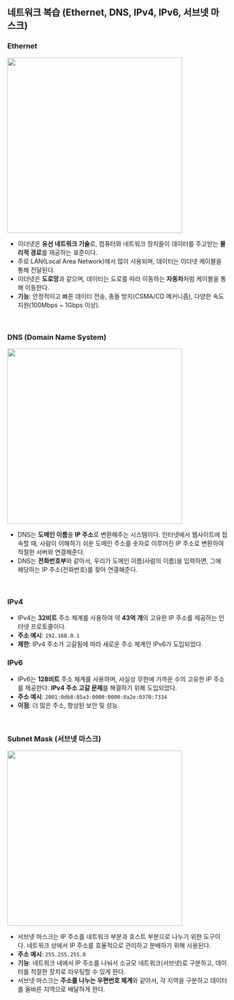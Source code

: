 ##  네트워크 복습 (Ethernet, DNS, IPv4, IPv6, 서브넷 마스크)

### Ethernet

<img src="https://github.com/user-attachments/assets/c43f47c9-58f1-42ce-ad4c-68d62dcde672" width="400">

- 이더넷은 **유선 네트워크 기술**로, 컴퓨터와 네트워크 장치들이 데이터를 주고받는 **물리적 경로**를 제공하는 표준이다.
- 주로 LAN(Local Area Network)에서 많이 사용되며, 데이터는 이더넷 케이블을 통해 전달된다.
- 이더넷은 **도로망**과 같으며, 데이터는 도로를 따라 이동하는 **자동차**처럼 케이블을 통해 이동한다.
- **기능**: 안정적이고 빠른 데이터 전송, 충돌 방지(CSMA/CD 메커니즘), 다양한 속도 지원(100Mbps ~ 1Gbps 이상).

<br/>

### DNS (Domain Name System)

<img src="https://github.com/user-attachments/assets/c3d563b6-9d4e-49cd-935d-4efd64139190" width="400">

- DNS는 **도메인 이름**을 **IP 주소**로 변환해주는 시스템이다. 인터넷에서 웹사이트에 접속할 때, 사람이 이해하기 쉬운 도메인 주소를 숫자로 이루어진 IP 주소로 변환하여 적절한 서버와 연결해준다.
- DNS는 **전화번호부**와 같아서, 우리가 도메인 이름(사람의 이름)을 입력하면, 그에 해당하는 IP 주소(전화번호)를 찾아 연결해준다.

<br/>

### IPv4
- IPv4는 **32비트** 주소 체계를 사용하여 약 **43억 개**의 고유한 IP 주소를 제공하는 인터넷 프로토콜이다.
- **주소 예시**: `192.168.0.1`
- **제한**: IPv4 주소가 고갈됨에 따라 새로운 주소 체계인 IPv6가 도입되었다.

### IPv6
- IPv6는 **128비트** 주소 체계를 사용하며, 사실상 무한에 가까운 수의 고유한 IP 주소를 제공한다. **IPv4 주소 고갈 문제**를 해결하기 위해 도입되었다.
- **주소 예시**: `2001:0db8:85a3:0000:0000:8a2e:0370:7334`
- **이점**: 더 많은 주소, 향상된 보안 및 성능.

<br/>

### Subnet Mask (서브넷 마스크)

<img src="https://github.com/user-attachments/assets/7bf48eaf-4e5d-4f94-9a87-bc2b567be3d2" width="400">

- 서브넷 마스크는 IP 주소를 네트워크 부분과 호스트 부분으로 나누기 위한 도구이다. 네트워크 상에서 IP 주소를 효율적으로 관리하고 분배하기 위해 사용된다.
- **주소 예시**: `255.255.255.0`
- **기능**: 네트워크 내에서 IP 주소를 나눠서 소규모 네트워크(서브넷)로 구분하고, 데이터를 적절한 장치로 라우팅할 수 있게 한다.
- 서브넷 마스크는 **주소를 나누는 우편번호 체계**와 같아서, 각 지역을 구분하고 데이터를 올바른 지역으로 배달하게 한다.
